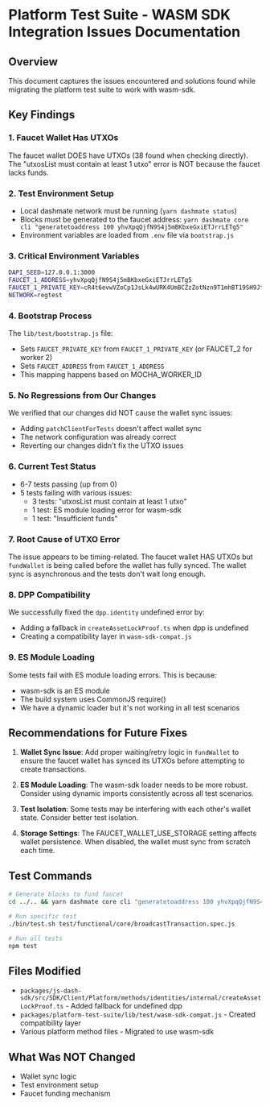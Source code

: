 # Platform Test Suite - WASM SDK Integration Issues Documentation

## Overview
This document captures the issues encountered and solutions found while migrating the platform test suite to work with wasm-sdk.

## Key Findings

### 1. Faucet Wallet Has UTXOs
The faucet wallet DOES have UTXOs (38 found when checking directly). The "utxosList must contain at least 1 utxo" error is NOT because the faucet lacks funds.

### 2. Test Environment Setup
- Local dashmate network must be running (`yarn dashmate status`)
- Blocks must be generated to the faucet address: `yarn dashmate core cli "generatetoaddress 100 yhvXpqQjfN9S4j5mBKbxeGxiETJrrLETg5"`
- Environment variables are loaded from `.env` file via `bootstrap.js`

### 3. Critical Environment Variables
```bash
DAPI_SEED=127.0.0.1:3000
FAUCET_1_ADDRESS=yhvXpqQjfN9S4j5mBKbxeGxiETJrrLETg5
FAUCET_1_PRIVATE_KEY=cR4t6evwVZoCp1JsLk4wURK4UmBCZzZotNzn9T1mhBT19SH9JtNt
NETWORK=regtest
```

### 4. Bootstrap Process
The `lib/test/bootstrap.js` file:
- Sets `FAUCET_PRIVATE_KEY` from `FAUCET_1_PRIVATE_KEY` (or FAUCET_2 for worker 2)
- Sets `FAUCET_ADDRESS` from `FAUCET_1_ADDRESS`
- This mapping happens based on MOCHA_WORKER_ID

### 5. No Regressions from Our Changes
We verified that our changes did NOT cause the wallet sync issues:
- Adding `patchClientForTests` doesn't affect wallet sync
- The network configuration was already correct
- Reverting our changes didn't fix the UTXO issues

### 6. Current Test Status
- 6-7 tests passing (up from 0)
- 5 tests failing with various issues:
  - 3 tests: "utxosList must contain at least 1 utxo" 
  - 1 test: ES module loading error for wasm-sdk
  - 1 test: "Insufficient funds"

### 7. Root Cause of UTXO Error
The issue appears to be timing-related. The faucet wallet HAS UTXOs but `fundWallet` is being called before the wallet has fully synced. The wallet sync is asynchronous and the tests don't wait long enough.

### 8. DPP Compatibility
We successfully fixed the `dpp.identity` undefined error by:
- Adding a fallback in `createAssetLockProof.ts` when dpp is undefined
- Creating a compatibility layer in `wasm-sdk-compat.js`

### 9. ES Module Loading
Some tests fail with ES module loading errors. This is because:
- wasm-sdk is an ES module
- The build system uses CommonJS require()
- We have a dynamic loader but it's not working in all test scenarios

## Recommendations for Future Fixes

1. **Wallet Sync Issue**: Add proper waiting/retry logic in `fundWallet` to ensure the faucet wallet has synced its UTXOs before attempting to create transactions.

2. **ES Module Loading**: The wasm-sdk loader needs to be more robust. Consider using dynamic imports consistently across all test scenarios.

3. **Test Isolation**: Some tests may be interfering with each other's wallet state. Consider better test isolation.

4. **Storage Settings**: The FAUCET_WALLET_USE_STORAGE setting affects wallet persistence. When disabled, the wallet must sync from scratch each time.

## Test Commands

```bash
# Generate blocks to fund faucet
cd ../.. && yarn dashmate core cli "generatetoaddress 100 yhvXpqQjfN9S4j5mBKbxeGxiETJrrLETg5"

# Run specific test
./bin/test.sh test/functional/core/broadcastTransaction.spec.js

# Run all tests
npm test
```

## Files Modified
- `packages/js-dash-sdk/src/SDK/Client/Platform/methods/identities/internal/createAssetLockProof.ts` - Added fallback for undefined dpp
- `packages/platform-test-suite/lib/test/wasm-sdk-compat.js` - Created compatibility layer
- Various platform method files - Migrated to use wasm-sdk

## What Was NOT Changed
- Wallet sync logic
- Test environment setup
- Faucet funding mechanism